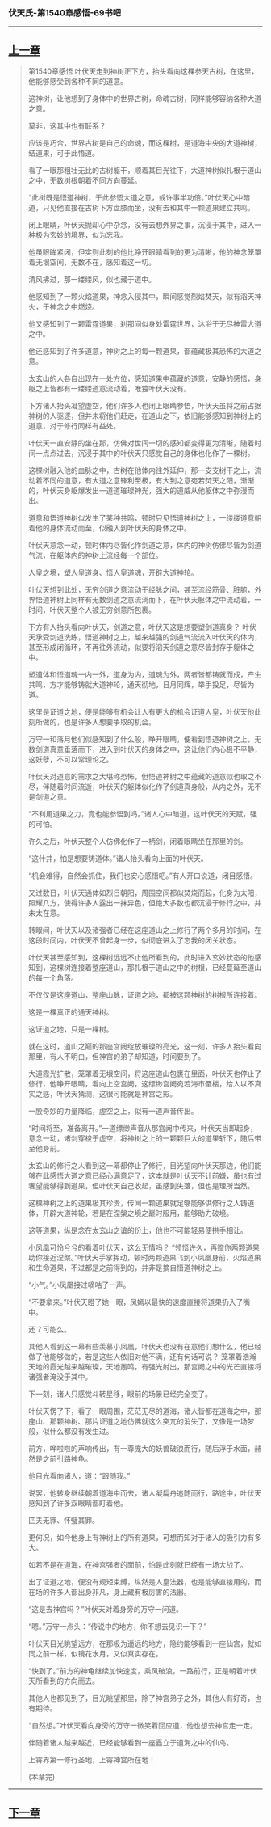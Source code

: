 ### 伏天氏-第1540章感悟-69书吧

--------
[上一章](./1155475be9659964f417675f7e70c09b.md)
--------


>
>
>
>第1540章感悟
>叶伏天走到神树正下方，抬头看向这棵参天古树，在这里，他能够感受到各种不同的道意。
>
>这神树，让他想到了身体中的世界古树，命魂古树，同样能够容纳各种大道之意。
>
>莫非，这其中也有联系？
>
>应该是巧合，世界古树是自己的命魂，而这棵树，是道海中央的大道神树，结道果，可于此悟道。
>
>看了一眼那粗壮无比的古树躯干，顺着其目光往下，大道神树似扎根于道山之中，无数树根朝着不同方向蔓延。
>
>“此树既是悟道神树，于此参悟大道之意，或许事半功倍。”叶伏天心中暗道，只见他直接在古树下方盘膝而坐，没有去和其中一颗道果建立共鸣。
>
>闭上眼睛，叶伏天抛却心中杂念，没有去想外界之事，沉浸于其中，进入一种极为玄妙的境界，似为忘我。
>
>他虽眼眸紧闭，但实则此刻的他比睁开眼睛看到的更为清晰，他的神念笼罩着无垠空间，无数不在，感知着这一切。
>
>清风拂过，那一缕缕风，似也藏于道中。
>
>他感知到了一颗火焰道果，神念入侵其中，瞬间感觉烈焰焚天，似有滔天神火，于神念之中燃烧。
>
>他又感知到了一颗雷霆道果，刹那间似身处雷霆世界，沐浴于无尽神雷大道之中。
>
>他还感知到了许多道意，神树之上的每一颗道果，都蕴藏极其恐怖的大道之意。
>
>太玄山的人各自出现在一处方位，感知道果中蕴藏的道意，安静的感悟，身躯之上皆都有一缕缕道意流动着，唯独叶伏天没有。
>
>下方诸人抬头凝望虚空，他们许多人也闭上眼睛参悟，叶伏天虽将之前占据神树的人驱逐，但并未将他们赶走，在道山之下，依旧能够感知到神树上的道意，对于修行同样有益处。
>
>叶伏天一直安静的坐在那，仿佛对世间一切的感知都变得更为清晰，随着时间一点点过去，沉浸于其中的叶伏天只感觉自己的身体也化作了一棵树。
>
>这棵树融入他的血脉之中，古树在他体内往外延伸，那一支支树干之上，流动着不同的道意，有大道之意锋利至极，有大到之意宛若焚天之阳，渐渐的，叶伏天身躯爆发出一道道璀璨神光，强大的道威从他躯体之中弥漫而出。
>
>道意和悟道神树似发生了某种共鸣，顿时只见悟道神树之上，一缕缕道意朝着他的身体流动而至，似融入到叶伏天的身体之中。
>
>叶伏天意念一动，顿时体内尽皆化作剑道之意，体内的神树仿佛尽皆为剑道气流，在躯体内的神树上流经每一个部位。
>
>人皇之境，塑人皇道身、悟人皇道魂，开辟大道神轮。
>
>叶伏天想到此处，无穷剑道之意流动于经脉之间，甚至流经筋骨、脏腑，外界悟道神树上同样有无数剑道之意流淌而下，在叶伏天躯体之中流动着，一时间，叶伏天整个人被无穷剑意所包裹。
>
>下方有人抬头看向叶伏天，剑道之意，叶伏天这是想要塑剑道真身？
>叶伏天承受剑道洗练，悟道神树之上，越来越强的剑道气流流入叶伏天的体内，甚至形成闭循环，不再往外流动，似要将滔天剑道之意尽皆封存于躯体之中。
>
>塑道体和悟道魂一内一外，道身为内，道魂为外，两者皆都铸就而成，产生共鸣，方才能够铸就大道神轮，通天彻地，日月同辉，举手投足，尽皆为道。
>
>这里是证道之地，便是能够有机会让人有更大的机会证道人皇，叶伏天他此刻所做的，也是许多人想要争取的机会。
>
>万守一和落月他们似感知到了什么般，睁开眼睛，便看到悟道神树之上，无数剑道真意垂落而下，进入到叶伏天的身体之中，这让他们内心极不平静，这妖孽，不可以常理论之。
>
>叶伏天对道意的需求之大堪称恐怖，但悟道神树之中蕴藏的道意似也取之不尽，伴随着时间流逝，叶伏天的躯体似化作了剑道真身般，从内之外，无不是剑道之意。
>
>“不利用道果之力，竟也能参悟到吗。”诸人心中暗道，这叶伏天的天赋，强的可怕。
>
>许久之后，叶伏天整个人仿佛化作了一柄剑，闭着眼睛坐在那里的剑。
>
>“这什井，怕是想要铸道体。”诸人抬头看向上面的叶伏天。
>
>“机会难得，自然会抓住，我们也安心感悟吧。”有人开口说道，闭目感悟。
>
>又过数日，叶伏天通体如烈日朝阳，周围空间都似焚烧而起，化身为太阳，照耀八方，使得许多人露出一抹异色，但绝大多数也都沉浸于修行之中，并未太在意。
>
>转眼间，叶伏天以及诸强者已经在这座道山之上修行了两个多月的时间，在这段时间内，叶伏天不曾起身一步，似彻底进入了忘我的闭关状态。
>
>叶伏天甚至感知到，这棵树远远不止他所看到的，此时进入玄妙状态的他感知到，这棵树连接着整座道山，那扎根于道山之中的树根，已经蔓延至道山的每一个角落。
>
>不仅仅是这座道山，整座山脉，证道之地，都被这颗神树的树根所连接着。
>
>这是一棵真正的通天神树。
>
>这证道之地，只是一棵树。
>
>就在这时，道山之巅的那座宫阙绽放璀璨的亮光，这一刻，许多人抬头看向那里，有人不明白，但神宫的弟子却知道，时间要到了。
>
>大道霞光扩散，笼罩着无垠空间，将这座道山包裹在里面，叶伏天也停止了修行，他睁开眼睛，看向上空宫阙，这缥缈宫阙宛若海市蜃楼，给人以不真实之感，叶伏天猜测，这很可能就是神宫之影。
>
>一股奇妙的力量降临，虚空之上，似有一道声音传出。
>
>“时间将至，准备离开。”一道缥缈声音从那宫阙中传来，叶伏天当即起身，意念一动，诸剑穿梭于虚空，将神树之上的一颗颗巨大的道果斩下，随后带至他身前。
>
>太玄山的修行之人看到这一幕都停止了修行，目光望向叶伏天那边，他们能够在此感悟大道之意已经心满意足了，这本就是叶伏天不计前嫌，虽也有过奢望能够得到道果，但叶伏天自己收起，虽感到失落，但也是理所当然。
>
>这棵神树之上的道果极其珍贵，传闻一颗道果就足够能够供修行之人铸道体，开辟大道神轮，若是在涅槃之境之巅时服用，能够助力破境。
>
>这等道果，纵是念在太玄山之谊的份上，他也不可能轻易便拱手相让。
>
>小凤凰可怜兮兮的看着叶伏天，这么无情吗？
>“领悟许久，再赠你两颗道果助你接近涅槃。”叶伏天手掌挥动，顿时两颗道果飞到小凤凰身前，火焰道果和生命道果，不过都是之前得到的，并非是摘自悟道神树之上。
>
>“小气。”小凤凰接过嘀咕了一声。
>
>“不要拿来。”叶伏天瞪了她一眼，凤嫣以最快的速度直接将道果扔入了嘴中。
>
>还？可能么。
>
>其他人看到这一幕有些羡慕小凤凰，叶伏天也没有在意他们想什么，他已经做了他能够做的，若是这些人依旧对他不满，还有何话可说？
>笼罩着浩瀚天地的霞光越来越璀璨，天地轰鸣，有强光射出，那宫阙之中的光芒直接将诸强者淹没于其中。
>
>下一刻，诸人只感觉斗转星移，眼前的场景已经完全变了。
>
>叶伏天愣了下，看了一眼周围，茫茫无尽的道海，诸人皆都在道海之中，那座山、那颗神树、那片证道之地仿佛就这么突兀的消失了，又像是一场梦般，似什么都没有发生过。
>
>前方，哗啦啦的声响传出，有一尊庞大的妖兽破浪而行，随后浮于水面，赫然是之前引路神龟。
>
>他目光看向诸人，道：“跟随我。”
>
>说罢，他转身继续朝着道海中而去，诸人凝扁舟追随而行，路途中，叶伏天感知到了许多双眼睛都盯着他。
>
>匹夫无罪、怀璧其罪。
>
>更何况，如今他身上有神树上的所有道果，可想而知对于诸人的吸引力有多大。
>
>如若不是在道海，在神宫强者的面前，怕是此刻就已经有一场大战了。
>
>出了证道之地，便没有规矩束缚，纵然是人皇法器，也是能够直接用的，而在场的许多人都出身非凡，身上藏有极厉害的法器。
>
>“这是去神宫吗？”叶伏天对着身旁的万守一问道。
>
>“嗯。”万守一点头：“传说中的地方，你不想去见识一下？”
>
>叶伏天目光眺望远方，在那极为遥远的地方，隐约能够看到一座仙宫，就如同之前一样，似镜花水月，又似真实存在。
>
>“快到了。”前方的神龟继续加快速度，乘风破浪，一路前行，正是朝着叶伏天所看到的方向而去。
>
>其他人也都见到了，目光眺望那里，除了神宫弟子之外，其他人有好奇，也有期待。
>
>“自然想。”叶伏天看向身旁的万守一微笑着回应道，他也想去神宫走一走。
>
>伴随着诸人越来越近，已经能够看到一座矗立于道海之中的仙岛。
>
>上霄界第一修行圣地，上霄神宫所在地！
>
>(本章完)
>
>

--------
[下一章](./615e02487dab424c5257f842d0f7f4d2.md)
--------
